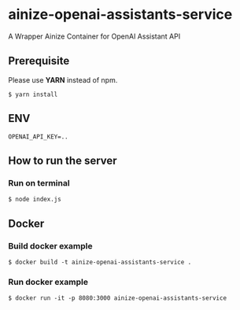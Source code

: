 # ainize-openai-assistants-service
A Wrapper Ainize Container for OpenAI Assistant API

## Prerequisite

Please use **YARN** instead of npm.

```bsh
$ yarn install
```

## ENV
```bsh
OPENAI_API_KEY=..
```

## How to run the server
### Run on terminal
```bsh
$ node index.js
```

## Docker
### Build docker example
```bsh
$ docker build -t ainize-openai-assistants-service .
```

### Run docker example
```bsh
$ docker run -it -p 8080:3000 ainize-openai-assistants-service
```
